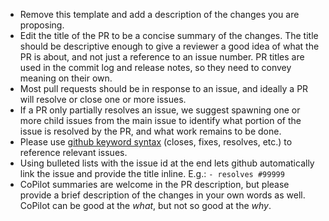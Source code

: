 - Remove this template and add a description of the changes you are proposing.
- Edit the title of the PR to be a concise summary of the changes. The title should
  be descriptive enough to give a reviewer a good idea of what the PR is about, and
  not just a reference to an issue number. PR titles are used in the commit log
  and release notes, so they need to convey meaning on their own.
- Most pull requests should be in response to an issue, and ideally a PR will
  resolve or close one or more issues. 
- If a PR only partially resolves an issue,
  we suggest spawning one or more child issues from the main issue to identify what portion
  of the issue is resolved by the PR, and what work remains to be done.
- Please use [github keyword syntax](https://docs.github.com/en/get-started/writing-on-github/working-with-advanced-formatting/using-keywords-in-issues-and-pull-requests)
  (closes, fixes, resolves, etc.) to reference relevant issues.
- Using bulleted lists with the issue id at the end lets github automatically
  link the issue and provide the title inline. E.g.: `- resolves #99999`
- CoPilot summaries are welcome in the PR description, but please provide a brief
description of the changes in your own words as well. CoPilot can be good at the _what_,
but not so good at the _why_.